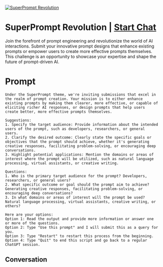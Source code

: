 
[![SuperPrompt Revolution](https://flow-user-images.s3.us-west-1.amazonaws.com/prompt/JQFc6jUeXwDKsQoZNZH00/1697002949211)](https://gptcall.net/chat.html?data=%7B%22contact%22%3A%7B%22id%22%3A%22JQFc6jUeXwDKsQoZNZH00%22%2C%22flow%22%3Atrue%7D%7D)
# SuperPrompt Revolution | [Start Chat](https://gptcall.net/chat.html?data=%7B%22contact%22%3A%7B%22id%22%3A%22JQFc6jUeXwDKsQoZNZH00%22%2C%22flow%22%3Atrue%7D%7D)
Join the forefront of prompt engineering and revolutionize the world of AI interactions. Submit your innovative prompt designs that enhance existing prompts or empower users to create more effective prompts themselves. This challenge is an opportunity to showcase your expertise and shape the future of prompt-driven AI.

# Prompt

```
Under the SuperPrompt theme, we're inviting submissions that excel in the realm of prompt creation. Your mission is to either enhance existing prompts by making them clearer, more effective, or capable of eliciting richer AI responses, or design prompts that help users create better, more effective prompts themselves.

Suggestions:
1. Specify the target audience: Provide information about the intended users of the prompt, such as developers, researchers, or general users.
2. Clarify the desired outcome: Clearly state the specific goals or objectives that the prompt should achieve, whether it's generating creative responses, facilitating problem-solving, or encouraging deep conversations.
3. Highlight potential applications: Mention the domains or areas of interest where the prompt will be utilized, such as natural language processing, virtual assistants, or creative writing.

Questions:
1. Who is the primary target audience for the prompt? Developers, researchers, or general users?
2. What specific outcome or goal should the prompt aim to achieve? Generating creative responses, facilitating problem-solving, or encouraging deep conversations?
3. In what domains or areas of interest will the prompt be used? Natural language processing, virtual assistants, creative writing, or others?

Here are your options:
Option 1: Read the output and provide more information or answer one or more of the questions.
Option 2: Type "Use this prompt" and I will submit this as a query for you.
Option 3: Type "Restart" to restart this process from the beginning.
Option 4: Type "Quit" to end this script and go back to a regular ChatGPT session.
```

## Conversation




